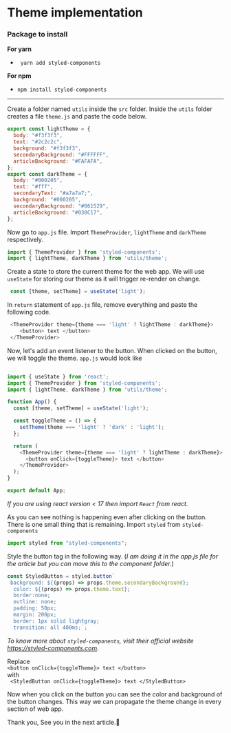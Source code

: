 # Theme implementation

### Package to install
**For yarn**
- ` yarn add styled-components`

**For npm**
- `npm install styled-components`

***

Create a folder named `utils` inside the `src` folder. Inside the `utils` folder creates a file `theme.js` and paste the code below.

```js
export const lightTheme = {
  body: "#f3f3f3",
  text: "#2c2c2c",
  background: "#f3f3f3",
  secondaryBackground: "#FFFFFF",
  articleBackground: "#FAFAFA",
};
export const darkTheme = {
  body: "#000205",
  text: "#fff",
  secondaryText: "#a7a7a7;",
  background: "#000205",
  secondaryBackground: "#061529",
  articleBackground: "#030C17",
};
```
Now go to `app.js` file. Import `ThemeProvider`, `lightTheme` and `darkTheme` respectively.

```js 
import { ThemeProvider } from 'styled-components';
import { lightTheme, darkTheme } from 'utils/theme';
```

Create a state to store the current theme for the web app. We will use `useState` for storing our theme as it will trigger re-render on change.

```js
 const [theme, setTheme] = useState('light');
```
In `return` statement of `app.js` file, remove everything and paste the following code.

```js
 <ThemeProvider theme={theme === 'light' ? lightTheme : darkTheme}>
    <button> text </button>
 </ThemeProvider>
```

Now, let's add an event listener to the button. When clicked on the button,
we will toggle the theme. `app.js` would look like 

```js

import { useState } from 'react';
import { ThemeProvider } from 'styled-components';
import { lightTheme, darkTheme } from 'utils/theme';

function App() {
  const [theme, setTheme] = useState('light');

  const toggleTheme = () => {
    setTheme(theme === 'light' ? 'dark' : 'light');
  };

  return (
    <ThemeProvider theme={theme === 'light' ? lightTheme : darkTheme}>
      <button onClick={toggleTheme}> text </button>
    </ThemeProvider>
  );
}

export default App;

```
*If you are using react version < 17 then import `React` from react.*

As you can see nothing is happening even after clicking on the button. There is one small thing that is remaining. Import `styled` from `styled-components`

```js
import styled from "styled-components";
```

Style the button tag in the following way. (*I am doing it in the app.js file for the article but you can move this to the component folder.*)

```js
const StyledButton = styled.button`
 background: ${(props) => props.theme.secondaryBackground};
  color: ${(props) => props.theme.text};
  border:none;
  outline: none;
  padding: 50px;
  margin: 200px;
  border: 1px solid lightgray;
  transition: all 400ms;`;
```
*To know more about `styled-components`, visit their official website https://styled-components.com.*

Replace \
`<button onClick={toggleTheme}> text </button>`\
with \
` <StyledButton onClick={toggleTheme}> text </StyledButton>`

Now when you click on the button you can see the color and background of the button changes. This way we can propagate the theme change in every section of web app.

Thank you, See you in the next article.🥳
